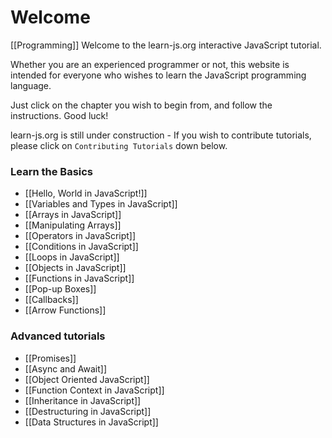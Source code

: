 # Welcome
[[Programming]]
Welcome to the learn-js.org interactive JavaScript tutorial.

Whether you are an experienced programmer or not, this website is intended for everyone who wishes to learn the JavaScript programming language.

Just click on the chapter you wish to begin from, and follow the instructions. Good luck!

learn-js.org is still under construction - If you wish to contribute tutorials, please click on `Contributing Tutorials` down below.

### Learn the Basics

-   [[Hello, World in JavaScript!]]
-   [[Variables and Types in JavaScript]]
-   [[Arrays in JavaScript]]
-   [[Manipulating Arrays]]
-   [[Operators in JavaScript]]
-   [[Conditions in JavaScript]]
-   [[Loops in JavaScript]]
-   [[Objects in JavaScript]]
-   [[Functions in JavaScript]]
-   [[Pop-up Boxes]]
-   [[Callbacks]]
-   [[Arrow Functions]]

### Advanced tutorials

-   [[Promises]]
-   [[Async and Await]]
-   [[Object Oriented JavaScript]]
-   [[Function Context in JavaScript]]
-   [[Inheritance in JavaScript]]
-   [[Destructuring in JavaScript]]
-   [[Data Structures in JavaScript]]